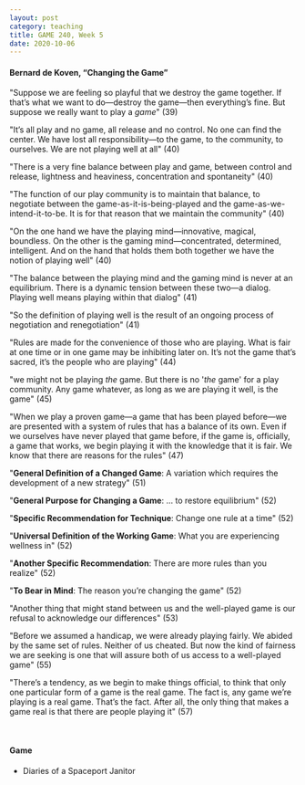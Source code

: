```yaml
---
layout: post
category: teaching
title: GAME 240, Week 5
date: 2020-10-06
---
```


#### Bernard de Koven, “Changing the Game”

"Suppose we are feeling so playful that we destroy the game together. If that’s what we want to do—destroy the game—then everything’s fine. But suppose we really want to play a *game*" (39)

"It’s all play and no game, all release and no control. No one can find the center. We have lost all responsibility—to the game, to the community, to ourselves. We are not playing well at all" (40)

"There is a very fine balance between play and game, between control and release, lightness and heaviness, concentration and spontaneity" (40)

"The function of our play community is to maintain that balance, to negotiate between the game-as-it-is-being-played and the game-as-we-intend-it-to-be. It is for that reason that we maintain the community" (40)

"On the one hand we have the playing mind—innovative, magical, boundless. On the other is the gaming mind—concentrated, determined, intelligent. And on the hand that holds them both together we have the notion of playing well" (40)

"The balance between the playing mind and the gaming mind is never at an equilibrium. There is a dynamic tension between these two—a dialog. Playing well means playing within that dialog" (41)

"So the definition of playing well is the result of an ongoing process of negotiation and renegotiation" (41)

"Rules are made for the convenience of those who are playing. What is fair at one time or in one game may be inhibiting later on. It’s not the game that’s sacred, it’s the people who are playing" (44)

"we might not be playing *the* game. But there is no '*the* game' for a play community. Any game whatever, as long as we are playing it well, is the game" (45)

"When we play a proven game—a game that has been played before—we are presented with a system of rules that has a balance of its own. Even if we ourselves have never played that game before, if the game is, officially, a game that works, we begin playing it with the knowledge that it is fair. We know that there are reasons for the rules" (47)

"**General Definition of a Changed Game**: A variation which requires the development of a new strategy" (51)

"**General Purpose for Changing a Game**: ... to restore equilibrium" (52)

"**Specific Recommendation for Technique**: Change one rule at a time" (52)

"**Universal Definition of the Working Game**: What you are experiencing wellness in" (52)

"**Another Specific Recommendation**: There are more rules than you realize" (52)

"**To Bear in Mind**: The reason you’re changing the game" (52)

"Another thing that might stand between us and the well-played game is our refusal to acknowledge our differences" (53)

"Before we assumed a handicap, we were already playing fairly. We abided by the same set of rules. Neither of us cheated. But now the kind of fairness we are seeking is one that will assure both of us access to a well-played game" (55)

"There’s a tendency, as we begin to make things official, to think that only one particular form of a game is the real game. The fact is, any game we’re playing is a real game. That’s the fact. After all, the only thing that makes a game real is that there are people playing it" (57)

<br>

#### Game

* Diaries of a Spaceport Janitor
